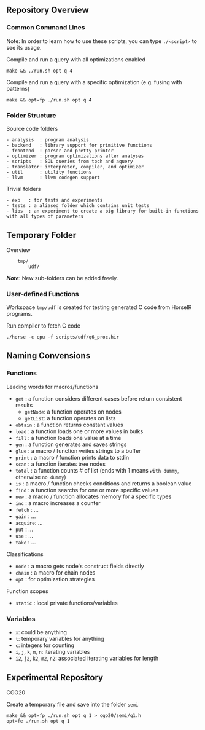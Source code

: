 ## Repository Overview

### Common Command Lines

Note: In order to learn how to use these scripts, you can type `./<script>` to
see its usage.

Compile and run a query with all optimizations enabled

    make && ./run.sh opt q 4

Compile and run a query with a specific optimization (e.g. fusing with patterns)

    make && opt=fp ./run.sh opt q 4

### Folder Structure

Source code folders

```
- analysis  : program analysis
- backend   : library support for primitive functions
- frontend  : parser and pretty printer
- optimizer : program optimizations after analyses
- scripts   : SQL queries from tpch and aquery 
- translator: interpreter, compiler, and optimizer
- util      : utility functions
- llvm      : llvm codegen support
```

Trivial folders

```
- exp   : for tests and experiments
- tests : a aliased folder which contains unit tests
- libs  : an experiment to create a big library for built-in functions with all types of parameters
```

## Temporary Folder

Overview

```
    tmp/
        udf/
```

***Note***: New sub-folders can be added freely.

### User-defined Functions

Workspace `tmp/udf` is created for testing generated C code from HorseIR programs.

Run compiler to fetch C code

    ./horse -c cpu -f scripts/udf/q6_proc.hir



## Naming Convensions

### Functions

Leading words for macros/functions

- `get`    : a function considers different cases before return consistent results
    + `getNode`: a function operates on nodes
    + `getList`: a function operates on lists
- `obtain` : a function returns constant values
- `load`   : a function loads one or more values in bulks
- `fill`   : a function loads one value at a time
- `gen`    : a function generates and saves strings
- `glue`   : a macro / function writes strings to a buffer
- `print`  : a macro / function prints data to stdin
- `scan`   : a function iterates tree nodes
- `total`  : a function counts # of list (ends with 1 means `with dummy`, otherwise `no dummy`)
- `is`     : a macro / function checks conditions and returns a boolean value
- `find`   : a function searchs for one or more specific values
- `new`    : a macro / function allocates memory for a specific types
- `inc`    : a macro increases a counter
- `fetch`  : ...
- `gain`   : ...
- `acquire`: ...
- `put`    : ...
- `use`    : ...
- `take`   : ...

Classifications

- `node`   : a macro gets node's construct fields directly
- `chain`  : a macro for chain nodes
- `opt`    : for optimization strategies

Function scopes

- `static` : local private functions/variables

### Variables

- `x`: could be anything
- `t`: temporary variables for anything
- `c`: integers for counting
- `i`, `j`, `k`, `m`, `n`: iterating variables
- `i2`, `j2`, `k2`, `m2`, `n2`: associated iterating variables for length


## Experimental Repository

CGO20

Create a temporary file and save into the folder `semi`

    make && opt=fp ./run.sh opt q 1 > cgo20/semi/q1.h
    opt=fe ./run.sh opt q 1




